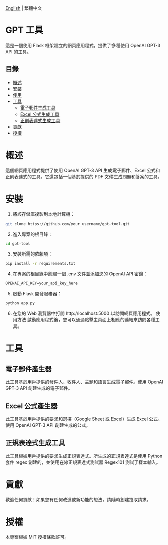 [English](https://github.com/cycleapple/GPTTools) | 繁體中文
# GPT 工具

這是一個使用 Flask 框架建立的網頁應用程式，提供了多種使用 OpenAI GPT-3 API 的工具。

## 目錄
- [概述](#概述)
- [安裝](#安裝)
- [使用](#使用)
- [工具](#工具)
  - [電子郵件生成工具](#電子郵件生成工具)
  - [Excel 公式生成工具](#excel-公式生成工具)
  - [正則表達式生成工具](#正則表達式生成工具)
- [貢獻](#貢獻)
- [授權](#授權)

# 概述
這個網頁應用程式提供了使用 OpenAI GPT-3 API 生成電子郵件、Excel 公式和正則表達式的工具。它還包括一個基於提供的 PDF 文件生成問題和答案的工具。

# 安裝
1. 將該存儲庫複製到本地計算機：
```bash
git clone https://github.com/your_username/gpt-tool.git
```
2. 進入專案的根目錄：
```bash
cd gpt-tool
```
3. 安裝所需的依賴項：
```bash
pip install -r requirements.txt
```
4. 在專案的根目錄中創建一個 .env 文件並添加您的 OpenAI API 密鑰：

```
OPENAI_API_KEY=your_api_key_here
```
5. 啟動 Flask 開發服務器：
```bash
python app.py
```

6. 在您的 Web 瀏覽器中打開 http://localhost:5000 以訪問網頁應用程式。
使用方法
啟動應用程式後，您可以通過點擊主頁面上相應的連結來訪問各種工具。

# 工具
## 電子郵件產生器
此工具基於用戶提供的發件人、收件人、主題和語言生成電子郵件。使用 OpenAI GPT-3 API 創建生成的電子郵件。

## Excel 公式產生器
此工具基於用戶提供的要求和選擇（Google Sheet 或 Excel）生成 Excel 公式。使用 OpenAI GPT-3 API 創建生成的公式。

## 正規表達式生成工具
此工具根據用戶提供的要求生成正規表達式。所生成的正規表達式是使用 Python 套件 regex 創建的，並使用在線正規表達式測試器 Regex101 測試了樣本輸入。

# 貢獻
歡迎任何貢獻！如果您有任何改進或新功能的想法，請隨時創建拉取請求。

# 授權
本專案根據 MIT 授權條款許可。